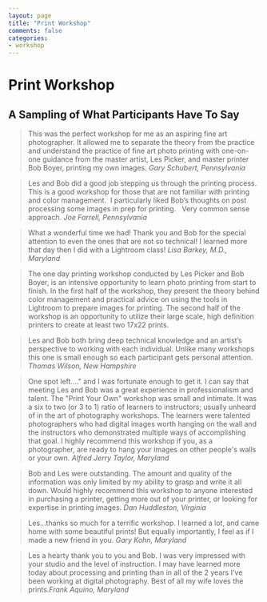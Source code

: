 ```yaml
---
layout: page
title: "Print Workshop"
comments: false
categories:
- workshop
---
```


# Print Workshop

## A Sampling of What Participants Have To Say

> This was the perfect workshop for me as an aspiring fine art photographer. It allowed me to separate the theory from the practice and understand the practice of fine art photo printing with one-on-one guidance from the master artist, Les Picker, and master printer Bob Boyer, printing my own images. <cite>Gary Schubert, Pennsylvania</cite>

> Les and Bob did a good job stepping us through the printing process.  This is a good workshop for those that are not familiar with printing and color management.  I particularly liked Bob’s thoughts on post processing some images in prep for printing.   Very common sense approach. <cite>Joe Farrell, Pennsylvania</cite> 

> What a wonderful time we had! Thank you and Bob for the special attention to even the ones that are not so technical! I learned more that day then I did with a Lightroom class! <cite>Lisa Barkey, M.D., Maryland</cite> 

> The one day printing workshop conducted by Les Picker and Bob Boyer, is an intensive opportunity to learn photo printing from start to finish.  In the first half of the workshop, they present the theory behind color management and practical advice on using the tools in Lightroom to prepare images for printing.  The second half of the workshop is an opportunity to utilize their large scale, high definition printers to create at least two 17x22 prints.

> Les and Bob both bring deep technical knowledge and an artist’s perspective to working with each individual.  Unlike many workshops this one is small enough so each participant gets personal attention. <cite>Thomas Wilson, New Hampshire</cite> 

> One spot left...." and I was fortunate enough to get it. I can say that meeting Les and Bob was a great experience in professionalism and talent. The "Print Your Own" workshop was small and intimate. It was a six to two (or 3 to 1) ratio of learners to instructors; usually unheard of in the art of photography workshops. The learners were talented photographers who had digital images worth hanging on the wall and the instructors who demonstrated multiple ways of accomplishing that goal. I highly recommend this workshop if you, as a photographer, are ready to hang your images on other people's walls or your own. <cite>Alfred Jerry Taylor, Maryland</cite> 

> Bob and Les were outstanding. The amount and quality of the information was only limited by my ability to grasp and write it all down. Would highly recommend this workshop to anyone interested in purchasing a printer, getting more out of your printer, or looking for expertise in printing images. <cite>Dan Huddleston, Virginia</cite> 

> Les…thanks so much for a terrific workshop.  I learned a lot, and came home with some beautiful prints!  But equally importantly, I feel as if I made a new friend in you. <cite>Gary Kohn, Maryland</cite> 

> Les a hearty thank you to you and Bob. I was very impressed with your studio and the level of instruction.  I may have learned more today about processing and printing than in all of the 2 years I've been working at digital photography. Best of all my wife loves the prints.<cite>Frank Aquino, Maryland</cite> 








 

